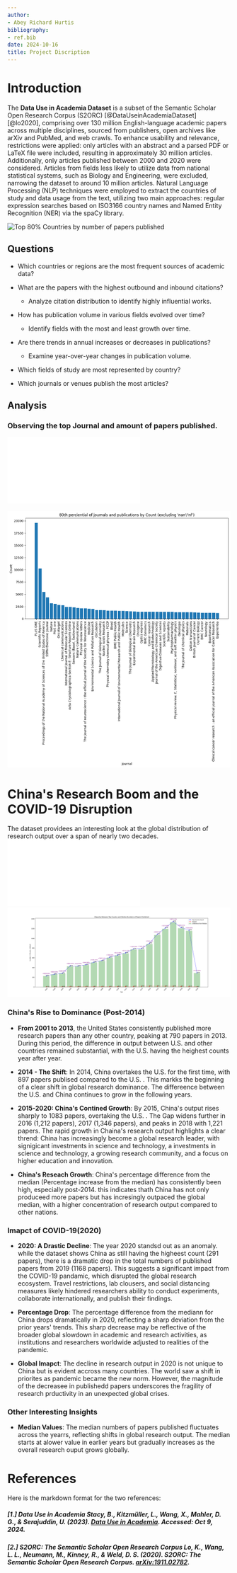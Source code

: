 ```yaml
---
author:
- Abey Richard Hurtis
bibliography:
- ref.bib
date: 2024-10-16
title: Project Discription
---
```


# Introduction

The **Data Use in Academia Dataset** is a subset of the Semantic Scholar
Open Research Corpus (S2ORC) [@DataUseinAcademiaDataset] [@lo2020],
comprising over 130 million English-language academic papers across
multiple disciplines, sourced from publishers, open archives like arXiv
and PubMed, and web crawls. To enhance usability and relevance,
restrictions were applied: only articles with an abstract and a parsed
PDF or LaTeX file were included, resulting in approximately 30 million
articles. Additionally, only articles published between 2000 and 2020
were considered. Articles from fields less likely to utilize data from
national statistical systems, such as Biology and Engineering, were
excluded, narrowing the dataset to around 10 million articles. Natural
Language Processing (NLP) techniques were employed to extract the
countries of study and data usage from the text, utilizing two main
approaches: regular expression searches based on ISO3166 country names
and Named Entity Recognition (NER) via the spaCy library.

![Top 80% Countries by number of papers
published](countrry_output.png)

## Questions

-   Which countries or regions are the most frequent sources of academic
    data?

-   What are the papers with the highest outbound and inbound citations?

    -   Analyze citation distribution to identify highly influential
        works.

-   How has publication volume in various fields evolved over time?

    -   Identify fields with the most and least growth over time.

-   Are there trends in annual increases or decreases in publications?

    -   Examine year-over-year changes in publication volume.

-   Which fields of study are most represented by country?

-   Which journals or venues publish the most articles?

## Analysis

### Observing the top Journal and amount of papers published. 

![80th percential of journals and publications ](top80journals.pdf)


![](top80journals.png)


# China's Research Boom and the COVID-19 Disruption

The dataset providees an interesting look at the global distribution of research output over a span of nearly two decades.
![Disparity Between Top Country and Median Numbers of Papers Published](MedianDisparity.pdf)
![](MedianDisparity.svg)

### China's Rise to Dominance (Post-2014)

- **From 2001 to 2013**, the United States consistently published more research papers than any other country, peaking at 790 papers in 2013. During this period, the difference in output between U.S. and other countries remained substantial, with the U.S. having the heighest counts year after year. 

- **2014 - The Shift**: In 2014, China overtakes the U.S. for the first time, with 897 papers publised compared to the U.S. . This markks the beginning of a clear shift in global research dominance. The differeence between the U.S. and China continues to grow in the following years. 

- **2015-2020: China's Contined Growth**: By 2015, China's output rises sharply to 1083 papers, overtaking the U.S. . The Gap widens further in 2016 (1,212 papers), 2017 (1,346 papers), and peaks in 2018 with 1,221 papers. The rapid growth in Chaina's research output highlights a clear thrend: China has increasingly become a global research leader, with signigicant investments in science and technology, a investments in science and technology, a growing research community, and a focus on higher education and innovation. 

- **China's Reseach Growth**: China's percentage difference from the median (Percentage increase from the median) has consistently been high, especially post-2014. this indicates thath China has not only produceed more papers but has incresingly outpaced the global median, with a higher concentration of research output compared to other nations. 

### **Imapct of COVID-19(2020)**

- **2020: A Drastic Decline**: The year 2020 standsd out as an anomaly. while the dataset shows China as still having the higheest count (291 papers), there is a dramatic drop in the total numbers of published papers from 2019 (1168 papers). This suggests a significant impact from the COVID-19 pandamic, which disrupted the global research ecosystem. Travel restrictions, lab clousers, and social distancing measures likely hindered researchers ability to conduct experiments, collaborate internationally, and publish their findings. 

- **Percentage Drop**: The percentage difference from the mediann for China drops dramatically in 2020, reflecting a sharp deviation from the prior years' trends. This sharp decrease may be reflective of the broader global slowdown in academic and research activities, as institutions and researchers worldwide adjusted to realities of the pandemic. 

- **Global Imapct**: The decline in research output in 2020 is not unique to China but is evident accross many countries. The world saw a shift in priorites as pandemic became the new norm. However, the magnitude of the decreasee in publishedd papers underscores the fragility of research prductivity in an unexpected global crises. 

### **Other Interesting Insights** 
- **Median Values**: The median numbers of papers published fluctuates across the yearrs, reflecting shifts in global research output. The median starts at alower value in earlier years but gradually increases as the overall research ouput grows globally. 
   
# References

Here is the markdown format for the two references:

##### [1.] **Data Use in Academia** Stacy, B., Kitzmüller, L., Wang, X., Mahler, D. G., & Serajuddin, U. (2023). *[Data Use in Academia](https://datacatalog.worldbank.org/search/dataset/0065200/Data-Use-in-Academia-Dataset)*. Accessed: Oct 9, 2024.

##### [2.] **S2ORC: The Semantic Scholar Open Research Corpus** Lo, K., Wang, L. L., Neumann, M., Kinney, R., & Weld, D. S. (2020). *S2ORC: The Semantic Scholar Open Research Corpus*. [arXiv:1911.02782](https://arxiv.org/abs/1911.02782).
